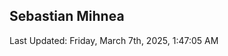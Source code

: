 <h2>Sebastian Mihnea</h2>

<!--RECENT_ACTIVITY:start-->
<!--RECENT_ACTIVITY:end-->
<!--RECENT_ACTIVITY:last_update-->
Last Updated: Friday, March 7th, 2025, 1:47:05 AM
<!--RECENT_ACTIVITY:last_update_end-->

<!---LOL-STATS-START-HERE--->
<!---LOL-STATS-END-HERE--->
